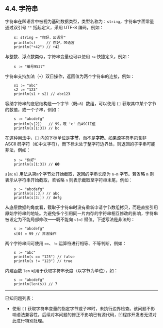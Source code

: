 ## 4.4. 字符串

字符串在凹语言中被视为基础数据类型，类型名称为：`string`，字符串字面常量通过双引号 `""` 括起定义，采用 UTF-8 编码，例如：

```wa
    s: string = "你好，凹语言"
    println(s)     // 你好，凹语言
    println("+42") // +42
```

与整数、浮点数类似，字符串变量也可以使用 `:=` 快捷定义，例如：
```wa
    s := "编号9527"
```

字符串支持加法（`+`）双目操作，返回值为两个字符串的连接，例如：

```wa
    s1 := "abc"
    s2 := "123"
    println(s1 + s2) // abc123
```

容纳字符串的底层结构是一个字节（既`u8`）数组，可以使用 `[]` 获取其中某个字节的数值，或一个子串，例如：

```wa
    s := "abcdefg"
    println(s[2])   // 99，既 'c' 的ASCII值
    println(s[1:3]) // bc
```

在这种用法中，`[]` 内的下标单位是**字节**，而不是**字符**。如果源字符串包含非 ASCII 码字符（如中文字符），而下标未处于整字符边界处，则返回的子字串可能非法，例如：
```wa
    s := "你好"
    println(s[1:3]) // ��
```

`s[m:n]` 用法从第`m`个字节处开始截取，返回的字串长度为 `n-m` 字节。若省略 `m` 则表示从字符串开始截取，若省略 `n` 则表示截取至字符串末尾，例如：
```wa
    s := "abcdefg"
    println(s[:3]) // abc
    println(s[3:]) // defg
```

从底层数据的角度看，截取子字符串时没有重新申请字节数组拷贝，而是直接引用原始字符串的地址。为避免多个引用同一片内存的字符串相互修改的影响，字符串被设定为不能局部修改——既不能向 `s[n]` 赋值。下述写法是非法的：
```wa
    s := "abcdefg"
    s[0] = 99 // 非法操作
```

两个字符串间可使用 `==`、`!=` 运算符进行相等、不等判断，例如：
```wa
    s := "abc"
    println(s == "123") // false
    println(s != "123") // true
```

内建函数 `len` 可用于获取字符串长度（以字节为单位），如：

```wa
    s := "abcdefg"
    println(len(s)) // 7
```

---

已知问题列表：
- 使用 `[]` 获取字符串变量的指定字节或子串时，未执行边界检查。该问题不影响语法兼容性，后续对本问题的修正不影响已有源代码，凹程序开发者无须对此进行特别处理。
